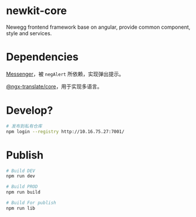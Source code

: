 # newkit-core

Newegg frontend framework base on angular, provide common component, style and services.

# Dependencies

[Messenger](http://github.hubspot.com/messenger/docs/welcome/)，被 `negAlert` 所依赖，实现弹出提示。

[@ngx-translate/core](https://github.com/ngx-translate/core)，用于实现多语言。

# Develop?

```bash
# 发布到私有仓库
npm login --registry http://10.16.75.27:7001/

```

# Publish

```bash
# Build DEV
npm run dev

# Build PROD
npm run build

# Build For publish
npm run lib

```